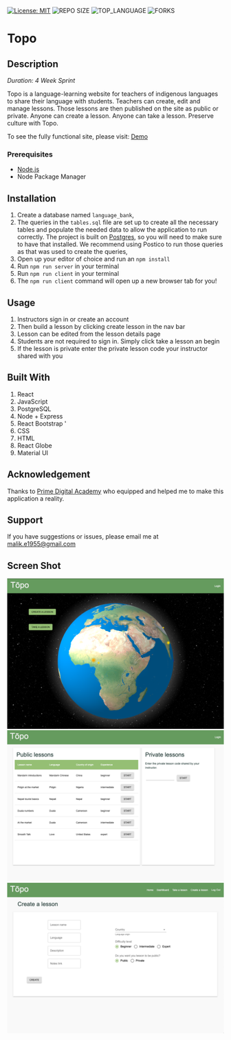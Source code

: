 [![License: MIT](https://img.shields.io/badge/License-MIT-yellow.svg)](https://opensource.org/licenses/MIT)
![REPO SIZE](https://img.shields.io/github/repo-size/MalikElate/language-bank.svg?style=flat-square)
![TOP_LANGUAGE](https://img.shields.io/github/languages/top/MalikElate/language-bank.svg?style=flat-square)
![FORKS](https://img.shields.io/github/forks/MalikElate/language-bank.svg?style=social)

# Topo

## Description

_Duration: 4 Week Sprint_

Topo is a language-learning website for teachers of indigenous languages to share their language with students. Teachers can create, edit and manage lessons. Those lessons are then published on the site as public or private.  Anyone can create a lesson. Anyone can take a lesson. Preserve culture with Topo. 

To see the fully functional site, please visit: [Demo](https://polar-forest-38653.herokuapp.com/#/home)

### Prerequisites

- [Node.js](https://nodejs.org/en/)
- Node Package Manager 

## Installation

1. Create a database named `language_bank`,
2. The queries in the `tables.sql` file are set up to create all the necessary tables and populate the needed data to allow the application to run correctly. The project is built on [Postgres](https://www.postgresql.org/download/), so you will need to make sure to have that installed. We recommend using Postico to run those queries as that was used to create the queries, 
3. Open up your editor of choice and run an `npm install`
4. Run `npm run server` in your terminal
5. Run `npm run client` in your terminal
6. The `npm run client` command will open up a new browser tab for you!

## Usage

1. Instructors sign in or create an account
2. Then build a lesson by clicking create lesson in the nav bar 
3. Lesson can be edited from the lesson details page
4. Students are not required to sign in. Simply click take a lesson an begin 
5. If the lesson is private enter the private lesson code your instructor shared with you 

## Built With

1. React
2. JavaScript 
3. PostgreSQL 
4. Node + Express
5. React Bootstrap '
6. CSS 
7. HTML 
8. React Globe 
9. Material UI

## Acknowledgement
Thanks to [Prime Digital Academy](www.primeacademy.io) who equipped and helped me to make this application a reality.

## Support
If you have suggestions or issues, please email me at [malik.e1955@gmail.com](www.google.com)

## Screen Shot

![Landing](images/landing.png)
![Take a lesson](images/takealesson.png)
![Create a lesson](images/createalesson.png)